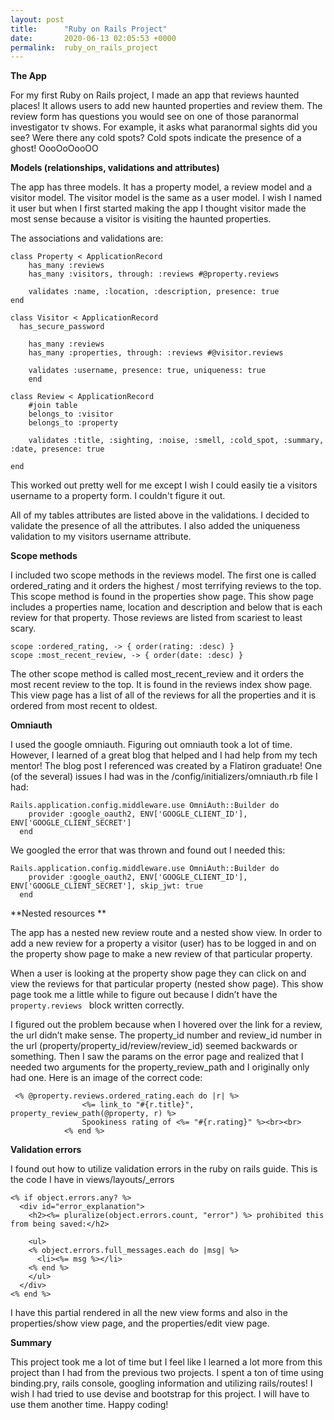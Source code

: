 ```yaml
---
layout: post
title:      "Ruby on Rails Project"
date:       2020-06-13 02:05:53 +0000
permalink:  ruby_on_rails_project
---
```



**The App**

For my first Ruby on Rails project, I made an app that reviews haunted places! It allows users to add new haunted properties and review them. The review form has questions you would see on one of those paranormal investigator tv shows. For example, it asks what paranormal sights did you see? Were there any cold spots? Cold spots indicate the presence of a ghost! OooOoOooOO

**Models (relationships, validations and attributes)**

The app has three models. It has a property model, a review model and a visitor model. The visitor model is the same as a user model. I wish I named it user but when I first started making the app I thought visitor made the most sense because a visitor is visiting the haunted properties.

The associations and validations are: 

```
class Property < ApplicationRecord
    has_many :reviews
    has_many :visitors, through: :reviews #@property.reviews

    validates :name, :location, :description, presence: true 
end
```

```
class Visitor < ApplicationRecord
  has_secure_password

    has_many :reviews 
    has_many :properties, through: :reviews #@visitor.reviews

    validates :username, presence: true, uniqueness: true 
	end 
```

```
class Review < ApplicationRecord
    #join table
    belongs_to :visitor 
    belongs_to :property 

    validates :title, :sighting, :noise, :smell, :cold_spot, :summary, :date, presence: true 

end
```

This worked out pretty well for me except I wish I could easily tie a visitors username to a property form. I couldn't figure it out.

All of my tables attributes are listed above in the validations. I decided to validate the presence of all the attributes. I also added the uniqueness validation to my visitors username attribute.

**Scope methods**

I included two scope methods in the reviews model. The first one is called ordered_rating and it orders the highest / most terrifying reviews to the top. This scope method is found in the properties show page. This show page includes a properties name, location and description and below that is each review for that property. Those reviews are listed from scariest to least scary.

```
scope :ordered_rating, -> { order(rating: :desc) }
scope :most_recent_review, -> { order(date: :desc) }
```

The other scope method is called most_recent_review and it orders the most recent review to the top. It is found in the reviews index show page. This view page has a list of all of the reviews for all the properties and it is ordered from most recent to oldest. 

**Omniauth**

I used the google omniauth. Figuring out omniauth took a lot of time. However, I learned of a great blog that helped and I had help from my tech mentor! The blog post I referenced was created by a Flatiron graduate! One (of the several) issues I had was in the /config/initializers/omniauth.rb file I had:

```
Rails.application.config.middleware.use OmniAuth::Builder do
    provider :google_oauth2, ENV['GOOGLE_CLIENT_ID'], ENV['GOOGLE_CLIENT_SECRET']
  end
```

We googled the error that was thrown and found out I needed this:

```
Rails.application.config.middleware.use OmniAuth::Builder do
    provider :google_oauth2, ENV['GOOGLE_CLIENT_ID'], ENV['GOOGLE_CLIENT_SECRET'], skip_jwt: true
  end
```

**Nested resources **

The app has a nested new review route and a nested show view. In order to add a new review for a property a visitor (user) has to be logged in and on the property show page to make a new review of that particular property.

When a user is looking at the property show page they can click on and view the reviews for that particular property (nested show page). This show page took me a little while to figure out because I didn’t have the `property.reviews ` block written correctly.

I figured out the problem because when I hovered over the link for a review, the url didn’t make sense. The property_id number and review_id number in the url (property/property_id/review/review_id) seemed backwards or something. Then I saw the params on the error page and realized that I needed two arguments for the property_review_path and I originally only had one. Here is an image of the correct code:

```
 <% @property.reviews.ordered_rating.each do |r| %>
                <%= link_to "#{r.title}", property_review_path(@property, r) %> 
                Spookiness rating of <%= "#{r.rating}" %><br><br>
            <% end %>
```

**Validation errors**

I found out how to utilize validation errors in the ruby on rails guide. This is the code I have in views/layouts/_errors 

```
<% if object.errors.any? %>
  <div id="error_explanation">
    <h2><%= pluralize(object.errors.count, "error") %> prohibited this from being saved:</h2>

    <ul>
    <% object.errors.full_messages.each do |msg| %>
      <li><%= msg %></li>
    <% end %>
    </ul>
  </div>
<% end %>
```

I have this partial rendered in all the new view forms and also in the properties/show view page, and the properties/edit view page.

**Summary**

This project took me a lot of time but I feel like I learned a lot more from this project than I had from the previous two projects. I spent a ton of time using binding.pry, rails console,  googling information and utilizing rails/routes! I wish I had tried to use devise and bootstrap for this project. I will have to use them another time. Happy coding!


